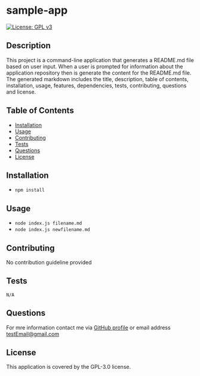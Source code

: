 # sample-app
  
[![License: GPL v3](https://img.shields.io/badge/License-GPLv3-blue.svg)](https://www.gnu.org/licenses/gpl-3.0)

## Description
This project is a command-line application that generates a README.md file based on user input. When a user is prompted for information about the application repository then is generate the content for the README.md file. The generated markdown includes the title, description, table of contents, installation, usage, features, dependencies, tests, contributing, questions and license.

## Table of Contents 
- [Installation](#installation)
- [Usage](#usage)
- [Contributing](#contributing)
- [Tests](#tests)
- [Questions](#questions)
- [License](#license)

## Installation 
- `npm install`

## Usage 
- `node index.js filename.md`
- `node index.js newfilename.md`

## Contributing 
No contribution guideline provided

## Tests
```N/A```

## Questions 
For mre information contact me via [GitHub profile](https://github.com/username1) or email address <testEmail@gmail.com>
  
## License 
This application is covered by the GPL-3.0 license.
